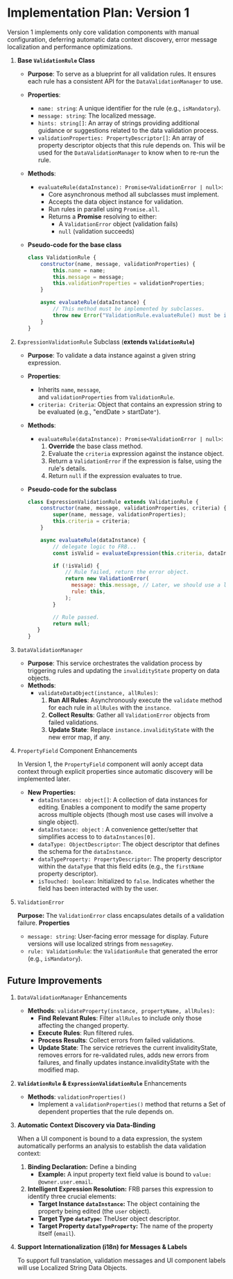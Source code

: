 # Implementation Plan: Version 1

Version 1 implements only core validation components with manual configuration, deferring automatic data context discovery, error message localization and performance optimizations.

1. **Base `ValidationRule` Class**

    - **Purpose**: To serve as a blueprint for all validation rules. It ensures each rule has a consistent API for the `DataValidationManager` to use.
    - **Properties**:
        - `name: string`: A unique identifier for the rule (e.g., `isMandatory`).
        - `message: string`: The localized message.
        - `hints: string[]`: An array of strings providing additional guidance or suggestions related to the data validation process.
        - `validationProperties: PropertyDescriptor[]`: An array of property descriptor objects that this rule depends on. This wiil be used for the `DataValidationManager` to know when to re-run the rule.
    - **Methods**:
        - `evaluateRule(dataInstance): Promise<ValidationError | null>`:
            - Core asynchronous method all subclasses must implement.
            - Accepts the data object instance for validation.
            - Run rules in parallel using `Promise.all`.
            - Returns a **Promise** resolving to either:
                - A `ValidationError` object (validation fails)
                - `null` (validation succeeds)
    - **Pseudo-code for the base class**

        ```js
        class ValidationRule {
            constructor(name, message, validationProperties) {
                this.name = name;
                this.message = message;
                this.validationProperties = validationProperties;
            }

            async evaluateRule(dataInstance) {
                // This method must be implemented by subclasses.
                throw new Error("ValidationRule.evaluateRule() must be implemented.");
            }
        }
        ```

2. `ExpressionValidationRule` Subclass (**extends `ValidationRule`)**

    - **Purpose**: To validate a data instance against a given string expression.
    - **Properties**:
        - Inherits `name`, `message`, and `validationProperties` from `ValidationRule`.
        - `criteria: Criteria`: Object that contains an expression string to be evaluated (e.g., "endDate > startDate`"`).
    - **Methods**:
        - `evaluateRule(dataInstance): Promise<ValidationError | null>`:
            1. **Override** the base class method.
            2. Evaluate the `criteria` expression against the instance object.
            3. Return a `ValidationError` if the expression is false, using the rule's details.
            4. Return `null` if the expression evaluates to true.
    - **Pseudo-code for the subclass**

        ```js
        class ExpressionValidationRule extends ValidationRule {
            constructor(name, message, validationProperties, criteria) {
                super(name, message, validationProperties);
                this.criteria = criteria;
            }

            async evaluateRule(dataInstance) {
                // delegate logic to FRB...
                const isValid = evaluateExpression(this.criteria, dataInstance);

                if (!isValid) {
                    // Rule failed, return the error object.
                    return new ValidationError(
                      message: this.message, // Later, we should use a localization service.
                      rule: this,
                    );
                }

                // Rule passed.
                return null;
           }
        }
        ```

3. `DataValidationManager`

    - **Purpose**: This service orchestrates the validation process by triggering rules and updating the `invalidityState` property on data objects.
    - **Methods**:
        - `validateDataObject(instance, allRules)`:
            1. **Run All Rules**: Asynchronously execute the `validate` method for each rule in `allRules` with the `instance`.
            2. **Collect Results**: Gather all `ValidationError` objects from failed validations.
            3. **Update State**: Replace `instance.invalidityState` with the new error map, if any.

4. `PropertyField` Component Enhancements

    In Version 1, the `PropertyField` component will aonly accept data context through explicit properties since automatic discovery will be implemented later.

    - **New Properties:**
        - `dataInstances: object[]`: A collection of data instances for editing. Enables a component to modify the same property across multiple objects (though most use cases will involve a single object).
        - `dataInstance: object` : A convenience getter/setter that simplifies access to to `dataInstances[0]`.
        - `dataType: ObjectDescriptor`: The object descriptor that defines the schema for the `dataInstance`.
        - `dataTypeProperty: PropertyDescriptor`: The property descriptor within the `dataType` that this field edits (e.g., the `firstName` property descriptor).
        - `isTouched: boolean`: Initialized to `false`. Indicates whether the field has been interacted with by the user.

5. `ValidationError`

    **Purpose:** The `ValidationError` class encapsulates details of a validation failure.
    **Properties**

    - `message: string`: User-facing error message for display. Future versions will use localized strings from `messageKey`.
    - `rule: ValidationRule`: the `ValidationRule` that generated the error (e.g., `isMandatory`).

## Future Improvements

1. `DataValidationManager` Enhancements

    - **Methods**:
      `validateProperty(instance, propertyName, allRules)`:
        - **Find Relevant Rules**: Filter `allRules` to include only those affecting the changed property.
        - **Execute Rules**: Run filtered rules.
        - **Process Results**: Collect errors from failed validations.
        - **Update State**: The service retrieves the current invalidityState, removes errors for re-validated rules, adds new errors from failures, and finally updates instance.invalidityState with the modified map.

2. **`ValidationRule` & `ExpressionValidationRule`** Enhancements

    - **Methods**:
      `validationProperties()`
        - Implement a `validationProperties()` method that returns a Set of dependent properties that the rule depends on.

3. **Automatic Context Discovery via Data-Binding**

    When a UI component is bound to a data expression, the system automatically performs an analysis to establish the data validation context:

    1. **Binding Declaration:** Define a binding
        - **Example:** A input property text field value is bound to `value: @owner.user.email`.
    2. **Intelligent Expression Resolution:** FRB parses this expression to identify three crucial elements:
        - **Target Instance `dataInstance`:** The object containing the property being edited (the `user` object).
        - **Target Type `dataType`:** TheUser object descriptor.
        - **Target Property `dataTypeProperty`:** The name of the property itself (`email`).

4. **Support** **Internationalization (i18n) for Messages & Labels**

    To support full translation, validation messages and UI component labels will use Localized String Data Objects.
